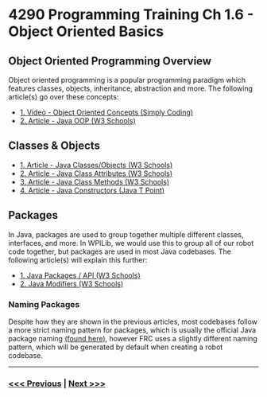 # 4290 Programming Training Ch 1.6 - Object Oriented Basics
## Object Oriented Programming Overview
Object oriented programming is a popular programming paradigm which features classes, objects, inheritance, abstraction and more. The following article(s) go over these concepts:
- [1. Video - Object Oriented Concepts (Simply Coding)](https://www.youtube.com/watch?v=A38y7OO8OK4)
- [2. Article - Java OOP (W3 Schools)](https://www.w3schools.com/java/java_oop.asp)

## Classes & Objects
- [1. Article - Java Classes/Objects (W3 Schools)](https://www.w3schools.com/java/java_classes.asp)
- [2. Article - Java Class Attributes (W3 Schools)](https://www.w3schools.com/java/java_class_attributes.asp)
- [3. Article - Java Class Methods (W3 Schools)](https://www.w3schools.com/java/java_class_methods.asp)
- [4. Article - Java Constructors (Java T Point)](https://www.javatpoint.com/java-constructor)

## Packages
In Java, packages are used to group together multiple different classes, interfaces, and more. In WPILib, we would use this to group all of our robot code together, but packages are used in most Java codebases. The following article(s) will explain this further:
- [1. Java Packages / API (W3 Schools)](https://www.w3schools.com/java/java_packages.asp)
- [2. Java Modifiers (W3 Schools)](https://www.w3schools.com/java/java_modifiers.asp)

### Naming Packages
Despite how they are shown in the previous articles, most codebases follow a more strict naming pattern for packages, which is usually the official Java package naming [(found here)](https://docs.oracle.com/javase/tutorial/java/package/namingpkgs.html), however FRC uses a slightly different naming pattern, which will be generated by default when creating a robot codebase.

---

### [<<< Previous](./5_if_switch_statements.md) | [Next >>>](./7_git_github.md)